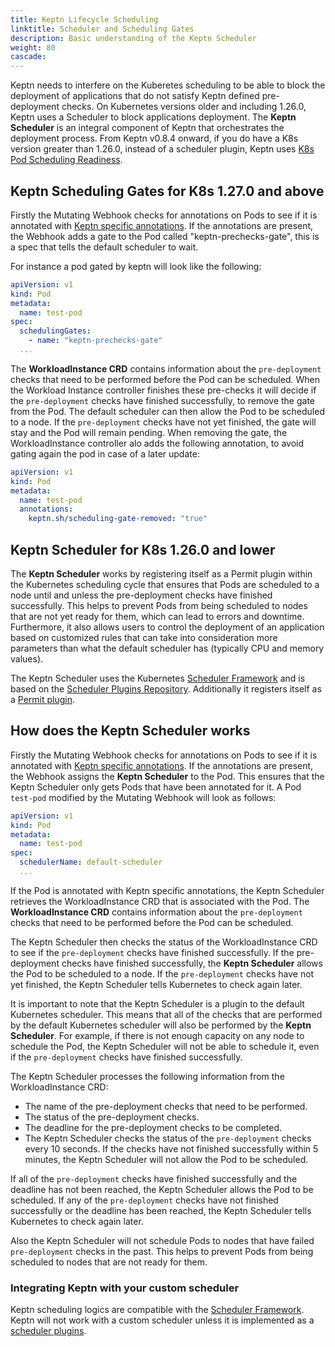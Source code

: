 ```yaml
---
title: Keptn Lifecycle Scheduling
linktitle: Scheduler and Scheduling Gates
description: Basic understanding of the Keptn Scheduler
weight: 80
cascade:
---
```


Keptn needs to interfere on the Kuberetes scheduling to be able to block
the deployment of applications that do not satisfy Keptn defined pre-deployment checks.
On Kubernetes versions older and including 1.26.0, Keptn uses a Scheduler to block applications deployment.
The **Keptn Scheduler** is an integral component of Keptn that orchestrates
the deployment process.
From Keptn v0.8.4 onward, if you do have a K8s version greater than 1.26.0, instead of a scheduler plugin,
Keptn
uses [K8s Pod Scheduling Readiness](https://kubernetes.io/docs/concepts/scheduling-eviction/pod-scheduling-readiness).

## Keptn Scheduling Gates for K8s 1.27.0 and above

Firstly the Mutating Webhook checks for annotations on Pods to see if it is annotated with
[Keptn specific annotations](https://main.lifecycle.keptn.sh/docs/implementing/integrate/#basic-annotations).
If the annotations are present, the Webhook adds a gate to the Pod called "keptn-prechecks-gate", this is a spec that
tells the
default scheduler to wait.

For instance a pod gated by keptn will look like the following:

```yaml
apiVersion: v1
kind: Pod
metadata:
  name: test-pod
spec:
  schedulingGates:
    - name: "keptn-prechecks-gate"
  ...
```

The **WorkloadInstance CRD** contains information about the `pre-deployment` checks that
need to be performed before the Pod can be scheduled.
When the Workload Instance controller finishes these
pre-checks it will decide if the `pre-deployment` checks have finished successfully, to remove the gate from the Pod.
The default scheduler can then allow the Pod to be scheduled to a node.
If the `pre-deployment` checks have not yet finished, the gate will stay and the Pod will remain pending.
When removing the gate, the WorkloadInstance controller alo adds the following annotation,
to avoid gating again the pod in case of a later update:

```yaml
apiVersion: v1
kind: Pod
metadata:
  name: test-pod
  annotations:
    keptn.sh/scheduling-gate-removed: "true"
```

## Keptn Scheduler for K8s 1.26.0 and lower

The **Keptn Scheduler** works by registering itself as a Permit plugin within the Kubernetes
scheduling cycle that ensures that Pods are scheduled to a node until and unless the
pre-deployment checks have finished successfully.
This helps to prevent Pods from being scheduled to nodes that are not yet ready for them,
which can lead to errors and downtime.
Furthermore, it also allows users to control the deployment of an application based on
customized rules that can take into consideration more parameters than what the default
scheduler has (typically CPU and memory values).

The Keptn Scheduler uses the Kubernetes
[Scheduler Framework](https://kubernetes.io/docs/concepts/scheduling-eviction/scheduling-framework/) and is based on the
[Scheduler Plugins Repository](https://github.com/kubernetes-sigs/scheduler-plugins/tree/master).
Additionally it registers itself as
a [Permit plugin](https://kubernetes.io/docs/concepts/scheduling-eviction/scheduling-framework/#permit).

## How does the Keptn Scheduler works

Firstly the Mutating Webhook checks for annotations on Pods to see if it is annotated with
[Keptn specific annotations](https://main.lifecycle.keptn.sh/docs/implementing/integrate/#basic-annotations).
If the annotations are present, the Webhook assigns the **Keptn Scheduler** to the Pod.
This ensures that the Keptn Scheduler only gets Pods that have been annotated for it.
A Pod `test-pod` modified by the Mutating Webhook will look as follows:

```yaml
apiVersion: v1
kind: Pod
metadata:
  name: test-pod
spec:
  schedulerName: default-scheduler
  ...
```

If the Pod is annotated with Keptn specific annotations, the Keptn Scheduler retrieves
the WorkloadInstance CRD that is associated with the Pod.
The **WorkloadInstance CRD** contains information about the `pre-deployment` checks that
need to be performed before the Pod can be scheduled.

The Keptn Scheduler then checks the status of the WorkloadInstance CRD to see
if the `pre-deployment` checks have finished successfully.
If the pre-deployment checks have finished successfully, the **Keptn Scheduler** allows
the Pod to be scheduled to a node.
If the `pre-deployment` checks have not yet finished, the Keptn Scheduler tells Kubernetes to check again later.

It is important to note that the Keptn Scheduler is a plugin to the default Kubernetes scheduler.
This means that all of the checks that are performed by the default Kubernetes scheduler
will also be performed by the **Keptn Scheduler**.
For example, if there is not enough capacity on any node to schedule the Pod,
the Keptn Scheduler will not be able to schedule it, even if the `pre-deployment`
checks have finished successfully.

The Keptn Scheduler processes the following information from the WorkloadInstance CRD:

- The name of the pre-deployment checks that need to be performed.
- The status of the pre-deployment checks.
- The deadline for the pre-deployment checks to be completed.
- The Keptn Scheduler checks the status of the `pre-deployment` checks every 10 seconds.
  If the checks have not finished successfully within 5 minutes, the Keptn Scheduler will not allow the Pod to be
  scheduled.

If all of the `pre-deployment` checks have finished successfully and the deadline has not been reached,
the Keptn Scheduler allows the Pod to be scheduled.
If any of the `pre-deployment` checks have not finished successfully or the deadline has
been reached, the Keptn Scheduler tells Kubernetes to check again later.

Also the Keptn Scheduler will not schedule Pods to nodes that have failed `pre-deployment`
checks in the past.
This helps to prevent Pods from being scheduled to nodes that are not ready for them.

### Integrating Keptn with your custom scheduler

Keptn scheduling logics are compatible with
the [Scheduler Framework](https://kubernetes.io/docs/concepts/scheduling-eviction/scheduling-framework/).
Keptn will not work with a custom scheduler unless it is implemented as
a [scheduler plugins](https://kubernetes.io/docs/concepts/scheduling-eviction/scheduling-framework/#plugin-configuration).
